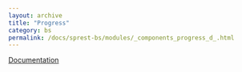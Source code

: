```yaml
---
layout: archive
title: "Progress"
category: bs
permalink: /docs/sprest-bs/modules/_components_progress_d_.html
---
```

[Documentation](https://getbootstrap.com/docs/4.4/components/collapse/#progress)